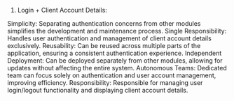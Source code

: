 1. Login + Client Account Details:

Simplicity: Separating authentication concerns from other modules simplifies the development and maintenance process.
Single Responsibility: Handles user authentication and management of client account details exclusively.
Reusability: Can be reused across multiple parts of the application, ensuring a consistent authentication experience.
Independent Deployment: Can be deployed separately from other modules, allowing for updates without affecting the entire system.
Autonomous Teams: Dedicated team can focus solely on authentication and user account management, improving efficiency.
Responsibility: Responsible for managing user login/logout functionality and displaying client account details.
